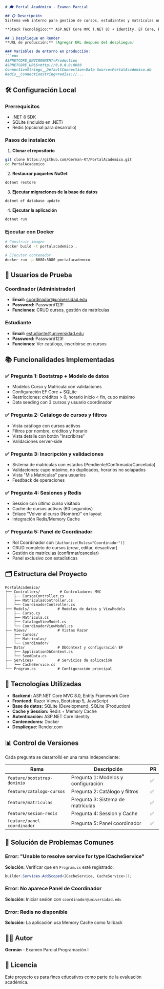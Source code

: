 ```markdown
# 🎓 Portal Académico - Examen Parcial

## 📋 Descripción
Sistema web interno para gestión de cursos, estudiantes y matrículas universitarias. Desarrollado como examen parcial de Programación I.

**Stack Tecnológico:** ASP.NET Core MVC (.NET 8) + Identity, EF Core, Redis, Docker

## 🚀 Despliegue en Render
**URL de producción:** [Agregar URL después del despliegue]

### Variables de entorno en producción:
```env
ASPNETCORE_ENVIRONMENT=Production
ASPNETCORE_URLS=http://0.0.0.0:8080
ConnectionStrings__DefaultConnection=Data Source=PortalAcademico.db
Redis__ConnectionString=rediss://...
```

## 🛠️ Configuración Local

### Prerrequisitos
- .NET 8 SDK
- SQLite (incluido en .NET)
- Redis (opcional para desarrollo)

### Pasos de instalación
1. **Clonar el repositorio**
```bash
git clone https://github.com/German-RT/PortalAcademico.git
cd PortalAcademico
```

2. **Restaurar paquetes NuGet**
```bash
dotnet restore
```

3. **Ejecutar migraciones de la base de datos**
```bash
dotnet ef database update
```

4. **Ejecutar la aplicación**
```bash
dotnet run
```

### Ejecutar con Docker
```bash
# Construir imagen
docker build -t portalacademico .

# Ejecutar contenedor
docker run -p 8080:8080 portalacademico
```

## 👤 Usuarios de Prueba

### Coordinador (Administrador)
- **Email:** coordinador@universidad.edu
- **Password:** Password123!
- **Funciones:** CRUD cursos, gestión de matrículas

### Estudiante
- **Email:** estudiante@universidad.edu  
- **Password:** Password123!
- **Funciones:** Ver catálogo, inscribirse en cursos

## 📚 Funcionalidades Implementadas

### ✅ Pregunta 1: Bootstrap + Modelo de datos
- Modelos Curso y Matricula con validaciones
- Configuración EF Core + SQLite
- Restricciones: créditos > 0, horario inicio < fin, cupo máximo
- Data seeding con 3 cursos y usuario coordinador

### ✅ Pregunta 2: Catálogo de cursos y filtros
- Vista catálogo con cursos activos
- Filtros por nombre, créditos y horario
- Vista detalle con botón "Inscribirse"
- Validaciones server-side

### ✅ Pregunta 3: Inscripción y validaciones
- Sistema de matrículas con estados (Pendiente/Confirmada/Cancelada)
- Validaciones: cupo máximo, no duplicados, horarios no solapados
- Vista "Mis Matrículas" para usuarios
- Feedback de operaciones

### ✅ Pregunta 4: Sesiones y Redis
- Session con último curso visitado
- Cache de cursos activos (60 segundos)
- Enlace "Volver al curso {Nombre}" en layout
- Integración Redis/Memory Cache

### ✅ Pregunta 5: Panel de Coordinador
- Rol Coordinador con `[Authorize(Roles="Coordinador")]`
- CRUD completo de cursos (crear, editar, desactivar)
- Gestión de matrículas (confirmar/cancelar)
- Panel exclusivo con estadísticas

## 🗂️ Estructura del Proyecto
```
PortalAcademico/
├── Controllers/         # Controladores MVC
│   ├── CursosController.cs
│   ├── MatriculasController.cs
│   └── CoordinadorController.cs
├── Models/             # Modelos de datos y ViewModels
│   ├── Curso.cs
│   ├── Matricula.cs
│   ├── CatalogoViewModel.cs
│   └── CoordinadorViewModel.cs
├── Views/              # Vistas Razor
│   ├── Cursos/
│   ├── Matriculas/
│   └── Coordinador/
├── Data/               # DbContext y configuración EF
│   ├── ApplicationDbContext.cs
│   └── SeedData.cs
├── Services/           # Servicios de aplicación
│   └── CacheService.cs
└── Program.cs          # Configuración principal
```

## 🔧 Tecnologías Utilizadas
- **Backend:** ASP.NET Core MVC 8.0, Entity Framework Core
- **Frontend:** Razor Views, Bootstrap 5, JavaScript
- **Base de datos:** SQLite (Development), SQLite (Production)
- **Cache y Session:** Redis + Memory Cache
- **Autenticación:** ASP.NET Core Identity
- **Contenedores:** Docker
- **Despliegue:** Render.com

## 📊 Control de Versiones
Cada pregunta se desarrolló en una rama independiente:

| Rama | Descripción | PR |
|------|-------------|----|
| `feature/bootstrap-dominio` | Pregunta 1: Modelos y configuración | ✅ |
| `feature/catalogo-cursos` | Pregunta 2: Catálogo y filtros | ✅ |
| `feature/matriculas` | Pregunta 3: Sistema de matrículas | ✅ |
| `feature/sesion-redis` | Pregunta 4: Session y Cache | ✅ |
| `feature/panel-coordinador` | Pregunta 5: Panel coordinador | ✅ |

## 🐛 Solución de Problemas Comunes

### Error: "Unable to resolve service for type ICacheService"
**Solución:** Verificar que en `Program.cs` esté registrado:
```csharp
builder.Services.AddScoped<ICacheService, CacheService>();
```

### Error: No aparece Panel de Coordinador
**Solución:** Iniciar sesión con `coordinador@universidad.edu`

### Error: Redis no disponible
**Solución:** La aplicación usa Memory Cache como fallback

## 👨‍💻 Autor
**Germán** - Examen Parcial Programación I

## 📄 Licencia
Este proyecto es para fines educativos como parte de la evaluación académica.
```
